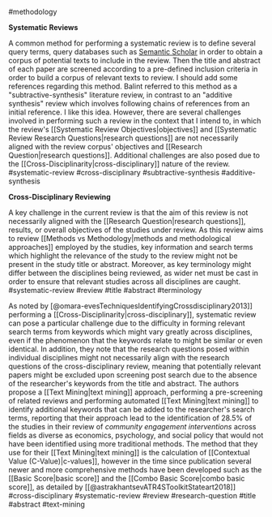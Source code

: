 #methodology 

**Systematic Reviews**

A common method for performing a systematic review is to define several query terms, query databases such as [Semantic Scholar](https://www.semanticscholar.org/) in order to obtain a corpus of potential texts to include in the review. Then the title and abstract of each paper are screened according to a pre-defined inclusion criteria in order to build a corpus of relevant texts to review. I should add some references regarding this method. Balint referred to this method as a "subtractive-synthesis" literature review, in contrast to an "additive synthesis" review which involves following chains of references from an initial reference. I like this idea. However, there are several challenges involved in performing such a review in the context that I intend to, in which the review's [[Systematic Review Objectives|objectives]] and [[Systematic Review Research Questions|research questions]] are not necessarily aligned with the review corpus' objectives and [[Research Question|research questions]]. Additional challenges are also posed due to the [[Cross-Disciplinarity|cross-disciplinary]] nature of the review. #systematic-review #cross-disciplinary #subtractive-synthesis #additive-synthesis 

**Cross-Disciplinary Reviewing**

A key challenge in the current review is that the aim of this review is not necessarily aligned with the [[Research Question|research questions]], results, or overall objectives of the studies under review. As this review aims to review  [[Methods vs Methodology|methods and methodological approaches]] employed by the studies, key information and search terms which highlight the relevance of the study to the review might not be present in the study title or abstract. Moreover, as key terminology might differ between the disciplines being reviewed, as wider net must be cast in order to ensure that relevant studies across all disciplines are caught. #systematic-review #review #title #abstract #terminology

As noted by [@omara-evesTechniquesIdentifyingCrossdisciplinary2013]] performing a [[Cross-Disciplinarity|cross-disciplinary]], systematic review can pose a particular challenge due to the difficulty in forming relevant search terms from keywords which might vary greatly across disciplines, even if the phenomenon that the keywords relate to might be similar or even identical. In addition, they note that the research questions posed within individual disciplines might not necessarily align with the research questions of the cross-disciplinary review, meaning that potentially relevant papers might be excluded upon screening post search due to the absence of the researcher's keywords from the title and abstract. The authors propose a [[Text Mining|text mining]] approach, performing a pre-screening of related reviews and performing automated [[Text Mining|text mining]] to identify additional keywords that can be added to the researcher's search terms, reporting that their approach lead to the identification of 28.5% of the studies in their review of *community engagement interventions* across fields as diverse as economics, psychology, and social policy that would not have been identified using more traditional methods. The method that they use for their [[Text Mining|text mining]] is the calculation of [[Contextual Value (C-Value)|c-values]], however in the time since publication several newer and more comprehensive methods have been developed such as the [[Basic Score|basic score]] and the [[Combo Basic Score|combo basic score]], as detailed by [[@astrakhantsevATR4SToolkitStateart2018]]  #cross-disciplinary #systematic-review #review #research-question #title #abstract #text-mining
